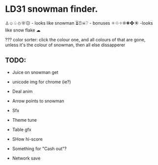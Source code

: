 # LD31 snowman finder.

♙☺♧⛄☼☹ - looks like snowman
⏳⏰☠❔ - bonuses
⚛♲✧❊❃❖☀ -looks like snow flake
☁

??? color sorter: click the colour one, and all colours of that are gone, unless it's the colour of snowman, then all else dissapperer

## TODO:

* Juice on snowman get
* unicode img for chrome (ie?)
* Deal anim

* Arrow points to snowman

* Sfx
* Theme tune

* Table gfx

* SHow hi-score
* Something for "Cash out"?
* Network save